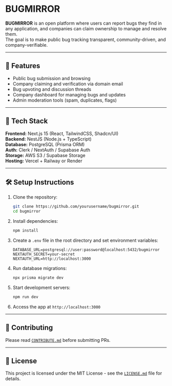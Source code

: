 # BUGMIRROR

**BUGMIRROR** is an open platform where users can report bugs they find in any application, and companies can claim ownership to manage and resolve them.  
The goal is to make public bug tracking transparent, community-driven, and company-verifiable.

---

## 🚀 Features
- Public bug submission and browsing
- Company claiming and verification via domain email
- Bug upvoting and discussion threads
- Company dashboard for managing bugs and updates
- Admin moderation tools (spam, duplicates, flags)

---

## 🧱 Tech Stack
**Frontend:** Next.js 15 (React, TailwindCSS, Shadcn/UI)  
**Backend:** NestJS (Node.js + TypeScript)  
**Database:** PostgreSQL (Prisma ORM)  
**Auth:** Clerk / NextAuth / Supabase Auth  
**Storage:** AWS S3 / Supabase Storage  
**Hosting:** Vercel + Railway or Render  

---

## 🛠️ Setup Instructions
1. Clone the repository:
   ```bash
   git clone https://github.com/yourusername/bugmirror.git
   cd bugmirror
   ```

2. Install dependencies:
   ```bash
   npm install
   ```

3. Create a `.env` file in the root directory and set environment variables:
   ```env
   DATABASE_URL=postgresql://user:password@localhost:5432/bugmirror
   NEXTAUTH_SECRET=your-secret
   NEXTAUTH_URL=http://localhost:3000
   ```

4. Run database migrations:
   ```bash
   npx prisma migrate dev
   ```

5. Start development servers:
   ```bash
   npm run dev
   ```

6. Access the app at `http://localhost:3000`

---

## 🤝 Contributing
Please read [`CONTRIBUTE.md`](./CONTRIBUTE.md) before submitting PRs.

---

## 📜 License
This project is licensed under the MIT License - see the [`LICENSE.md`](./LICENSE.md) file for details.

